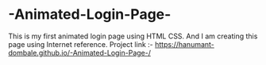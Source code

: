 # -Animated-Login-Page-
This is my first animated login page using HTML CSS. And I am creating this page using Internet reference.
Project link :- https://hanumant-dombale.github.io/-Animated-Login-Page-/
